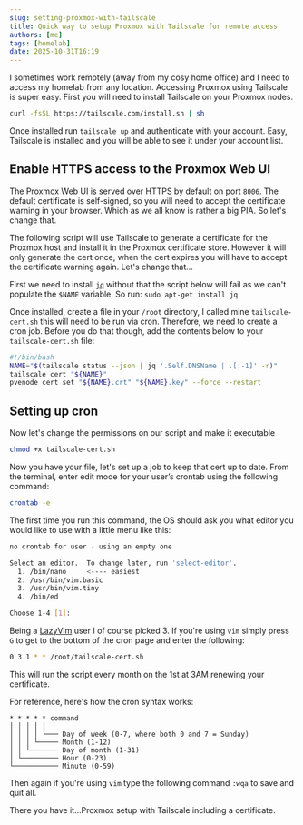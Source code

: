 ```yaml
---
slug: setting-proxmox-with-tailscale
title: Quick way to setup Proxmox with Tailscale for remote access
authors: [me]
tags: [homelab]
date: 2025-10-31T16:19
---
```


I sometimes work remotely (away from my cosy home office) and I need to access my homelab from any location. Accessing Proxmox using Tailscale is super easy. First you will need to install Tailscale on your Proxmox nodes.

<!-- truncate -->

```bash
curl -fsSL https://tailscale.com/install.sh | sh
```

Once installed run `tailscale up` and authenticate with your account. Easy, Tailscale is installed and you will be able to see it under your account list.

## Enable HTTPS access to the Proxmox Web UI

The Proxmox Web UI is served over HTTPS by default on port `8006`. The default certificate is self-signed, so you will need to accept the certificate warning in your browser. Which as we all know is rather a big PIA. So let's change that.

The following script will use Tailscale to generate a certificate for the Proxmox host and install it in the Proxmox certificate store. However it will only generate the cert once, when the cert expires you will have to accept the certificate warning again. Let's change that...

First we need to install [`jq`](https://jqlang.org/) without that the script below will fail as we can't populate the `$NAME` variable. So run: `sudo apt-get install jq`

Once installed, create a file in your `/root` directory, I called mine `tailscale-cert.sh` this will need to be run via cron. Therefore, we need to create a cron job. Before you do that though, add the contents below to your `tailscale-cert.sh` file:

```bash
#!/bin/bash
NAME="$(tailscale status --json | jq '.Self.DNSName | .[:-1]' -r)"
tailscale cert "${NAME}"
pvenode cert set "${NAME}.crt" "${NAME}.key" --force --restart

```

## Setting up cron

Now let's change the permissions on our script and make it executable

```bash
chmod +x tailscale-cert.sh
```

Now you have your file, let's set up a job to keep that cert up to date. From the terminal, enter edit mode for your user’s crontab using the following command:

```bash
crontab -e
```

The first time you run this command, the OS should ask you what editor you would like to use with a little menu like this:

```bash
no crontab for user - using an empty one

Select an editor.  To change later, run 'select-editor'.
  1. /bin/nano     <---- easiest
  2. /usr/bin/vim.basic
  3. /usr/bin/vim.tiny
  4. /bin/ed

Choose 1-4 [1]:
```

Being a [LazyVim](https://lazyvim.org) user I of course picked 3. If you're using `vim` simply press `G` to get to the bottom of the cron page and enter the following:

```bash
0 3 1 * * /root/tailscale-cert.sh
```

This will run the script every month on the 1st at 3AM renewing your certificate.

For reference, here's how the cron syntax works:

```
* * * * * command
│ │ │ │ │
│ │ │ │ └─── Day of week (0-7, where both 0 and 7 = Sunday)
│ │ │ └───── Month (1-12)
│ │ └─────── Day of month (1-31)
│ └───────── Hour (0-23)
└─────────── Minute (0-59)
```

Then again if you're using `vim` type the following command `:wqa` to save and quit all.

There you have it...Proxmox setup with Tailscale including a certificate.

